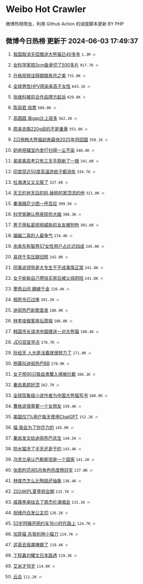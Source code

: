 # Weibo Hot Crawler 



微博热榜爬虫，利用 Github Action 的调度脚本更新 BY PHP 


## 微博今日热榜 更新于 2024-06-03 17:49:37 
1. [我国取消无偿赠送大熊猫已40多年](https://s.weibo.com/weibo?q=%23%E6%88%91%E5%9B%BD%E5%8F%96%E6%B6%88%E6%97%A0%E5%81%BF%E8%B5%A0%E9%80%81%E5%A4%A7%E7%86%8A%E7%8C%AB%E5%B7%B240%E5%A4%9A%E5%B9%B4%23&t=31&band_rank=1&Refer=top) `1.3M 🔥` 

1. [女科学家把3cm鱼骨切了500多片](https://s.weibo.com/weibo?q=%23%E5%A5%B3%E7%A7%91%E5%AD%A6%E5%AE%B6%E6%8A%8A3cm%E9%B1%BC%E9%AA%A8%E5%88%87%E4%BA%86500%E5%A4%9A%E7%89%87%23&t=31&band_rank=2&Refer=top) `917.7K 🔥` 

1. [升格视频诠释嫦娥奔月之美](https://s.weibo.com/weibo?q=%23%E5%8D%87%E6%A0%BC%E8%A7%86%E9%A2%91%E8%AF%A0%E9%87%8A%E5%AB%A6%E5%A8%A5%E5%A5%94%E6%9C%88%E4%B9%8B%E7%BE%8E%23&t=31&band_rank=3&Refer=top) `731.0K 🔥` 

1. [全球男性HPV感染率高于女性](https://s.weibo.com/weibo?q=%23%E5%85%A8%E7%90%83%E7%94%B7%E6%80%A7HPV%E6%84%9F%E6%9F%93%E7%8E%87%E9%AB%98%E4%BA%8E%E5%A5%B3%E6%80%A7%23&t=31&band_rank=4&Refer=top) `643.1K 🔥` 

1. [张继科被前合作品牌方起诉](https://s.weibo.com/weibo?q=%23%E5%BC%A0%E7%BB%A7%E7%A7%91%E8%A2%AB%E5%89%8D%E5%90%88%E4%BD%9C%E5%93%81%E7%89%8C%E6%96%B9%E8%B5%B7%E8%AF%89%23&t=31&band_rank=5&Refer=top) `629.8K 🔥` 

1. [陈丽君 投票](https://s.weibo.com/weibo?q=%E9%99%88%E4%B8%BD%E5%90%9B%20%E6%8A%95%E7%A5%A8&t=31&band_rank=6&Refer=top) `589.0K 🔥` 

1. [高圆圆 我gap比上班多](https://s.weibo.com/weibo?q=%E9%AB%98%E5%9C%86%E5%9C%86%20%E6%88%91gap%E6%AF%94%E4%B8%8A%E7%8F%AD%E5%A4%9A&t=31&band_rank=7&Refer=top) `562.2K 🔥` 

1. [原来衣服220g说的不是重量](https://s.weibo.com/weibo?q=%23%E5%8E%9F%E6%9D%A5%E8%A1%A3%E6%9C%8D220g%E8%AF%B4%E7%9A%84%E4%B8%8D%E6%98%AF%E9%87%8D%E9%87%8F%23&t=31&band_rank=8&Refer=top) `351.8K 🔥` 

1. [2只旅韩大熊猫幼崽最快2025年将回国](https://s.weibo.com/weibo?q=%232%E5%8F%AA%E6%97%85%E9%9F%A9%E5%A4%A7%E7%86%8A%E7%8C%AB%E5%B9%BC%E5%B4%BD%E6%9C%80%E5%BF%AB2025%E5%B9%B4%E5%B0%86%E5%9B%9E%E5%9B%BD%23&t=31&band_rank=9&Refer=top) `350.1K 🔥` 

1. [奶爸把福宝内舍打扫得一尘不染](https://s.weibo.com/weibo?q=%23%E5%A5%B6%E7%88%B8%E6%8A%8A%E7%A6%8F%E5%AE%9D%E5%86%85%E8%88%8D%E6%89%93%E6%89%AB%E5%BE%97%E4%B8%80%E5%B0%98%E4%B8%8D%E6%9F%93%23&t=31&band_rank=10&Refer=top) `348.4K 🔥` 

1. [弟弟离高考只有三天手筋断了一根](https://s.weibo.com/weibo?q=%23%E5%BC%9F%E5%BC%9F%E7%A6%BB%E9%AB%98%E8%80%83%E5%8F%AA%E6%9C%89%E4%B8%89%E5%A4%A9%E6%89%8B%E7%AD%8B%E6%96%AD%E4%BA%86%E4%B8%80%E6%A0%B9%23&t=31&band_rank=11&Refer=top) `341.0K 🔥` 

1. [印度现近50度高温连蚊子都消失](https://s.weibo.com/weibo?q=%23%E5%8D%B0%E5%BA%A6%E7%8E%B0%E8%BF%9150%E5%BA%A6%E9%AB%98%E6%B8%A9%E8%BF%9E%E8%9A%8A%E5%AD%90%E9%83%BD%E6%B6%88%E5%A4%B1%23&t=31&band_rank=12&Refer=top) `334.7K 🔥` 

1. [杜海涛又又又瘦了](https://s.weibo.com/weibo?q=%23%E6%9D%9C%E6%B5%B7%E6%B6%9B%E5%8F%88%E5%8F%88%E5%8F%88%E7%98%A6%E4%BA%86%23&t=31&band_rank=13&Refer=top) `327.6K 🔥` 

1. [天王的爸天后的妈 破碎的家顶流的他](https://s.weibo.com/weibo?q=%E5%A4%A9%E7%8E%8B%E7%9A%84%E7%88%B8%E5%A4%A9%E5%90%8E%E7%9A%84%E5%A6%88%20%E7%A0%B4%E7%A2%8E%E7%9A%84%E5%AE%B6%E9%A1%B6%E6%B5%81%E7%9A%84%E4%BB%96&t=31&band_rank=14&Refer=top) `321.8K 🔥` 

1. [秦海璐花少团一呼百应](https://s.weibo.com/weibo?q=%23%E7%A7%A6%E6%B5%B7%E7%92%90%E8%8A%B1%E5%B0%91%E5%9B%A2%E4%B8%80%E5%91%BC%E7%99%BE%E5%BA%94%23&t=31&band_rank=15&Refer=top) `309.5K 🔥` 

1. [科学家确认熬夜损伤大脑](https://s.weibo.com/weibo?q=%23%E7%A7%91%E5%AD%A6%E5%AE%B6%E7%A1%AE%E8%AE%A4%E7%86%AC%E5%A4%9C%E6%8D%9F%E4%BC%A4%E5%A4%A7%E8%84%91%23&t=31&band_rank=16&Refer=top) `308.3K 🔥` 

1. [男子用私密视频威胁前女友被刑拘](https://s.weibo.com/weibo?q=%23%E7%94%B7%E5%AD%90%E7%94%A8%E7%A7%81%E5%AF%86%E8%A7%86%E9%A2%91%E5%A8%81%E8%83%81%E5%89%8D%E5%A5%B3%E5%8F%8B%E8%A2%AB%E5%88%91%E6%8B%98%23&t=31&band_rank=17&Refer=top) `301.6K 🔥` 

1. [偏偏二喜的人最争气](https://s.weibo.com/weibo?q=%23%E5%81%8F%E5%81%8F%E4%BA%8C%E5%96%9C%E7%9A%84%E4%BA%BA%E6%9C%80%E4%BA%89%E6%B0%94%23&t=31&band_rank=18&Refer=top) `274.4K 🔥` 

1. [余承东称智界S7女性用户占比近四成](https://s.weibo.com/weibo?q=%23%E4%BD%99%E6%89%BF%E4%B8%9C%E7%A7%B0%E6%99%BA%E7%95%8CS7%E5%A5%B3%E6%80%A7%E7%94%A8%E6%88%B7%E5%8D%A0%E6%AF%94%E8%BF%91%E5%9B%9B%E6%88%90%23&t=31&band_rank=19&Refer=top) `245.0K 🔥` 

1. [易烊千玺压腿旧照](https://s.weibo.com/weibo?q=%23%E6%98%93%E7%83%8A%E5%8D%83%E7%8E%BA%E5%8E%8B%E8%85%BF%E6%97%A7%E7%85%A7%23&t=31&band_rank=20&Refer=top) `242.0K 🔥` 

1. [同事说领导是大专生干不成事情正常](https://s.weibo.com/weibo?q=%E5%90%8C%E4%BA%8B%E8%AF%B4%E9%A2%86%E5%AF%BC%E6%98%AF%E5%A4%A7%E4%B8%93%E7%94%9F%E5%B9%B2%E4%B8%8D%E6%88%90%E4%BA%8B%E6%83%85%E6%AD%A3%E5%B8%B8&t=31&band_rank=21&Refer=top) `241.8K 🔥` 

1. [女子偷偷自己攒钱买房后被父母阴阳](https://s.weibo.com/weibo?q=%23%E5%A5%B3%E5%AD%90%E5%81%B7%E5%81%B7%E8%87%AA%E5%B7%B1%E6%94%92%E9%92%B1%E4%B9%B0%E6%88%BF%E5%90%8E%E8%A2%AB%E7%88%B6%E6%AF%8D%E9%98%B4%E9%98%B3%23&t=31&band_rank=22&Refer=top) `241.0K 🔥` 

1. [墨雨云间 嫡嫁千金](https://s.weibo.com/weibo?q=%E5%A2%A8%E9%9B%A8%E4%BA%91%E9%97%B4%20%E5%AB%A1%E5%AB%81%E5%8D%83%E9%87%91&t=31&band_rank=23&Refer=top) `226.4K 🔥` 

1. [相思令已过审](https://s.weibo.com/weibo?q=%23%E7%9B%B8%E6%80%9D%E4%BB%A4%E5%B7%B2%E8%BF%87%E5%AE%A1%23&t=31&band_rank=24&Refer=top) `201.2K 🔥` 

1. [迪丽热巴新歌首发](https://s.weibo.com/weibo?q=%E8%BF%AA%E4%B8%BD%E7%83%AD%E5%B7%B4%E6%96%B0%E6%AD%8C%E9%A6%96%E5%8F%91&t=31&band_rank=25&Refer=top) `186.9K 🔥` 

1. [林孝埈做客体坛周报](https://s.weibo.com/weibo?q=%23%E6%9E%97%E5%AD%9D%E5%9F%88%E5%81%9A%E5%AE%A2%E4%BD%93%E5%9D%9B%E5%91%A8%E6%8A%A5%23&t=31&band_rank=26&Refer=top) `186.0K 🔥` 

1. [韩国市长请求中国赠送一对大熊猫](https://s.weibo.com/weibo?q=%23%E9%9F%A9%E5%9B%BD%E5%B8%82%E9%95%BF%E8%AF%B7%E6%B1%82%E4%B8%AD%E5%9B%BD%E8%B5%A0%E9%80%81%E4%B8%80%E5%AF%B9%E5%A4%A7%E7%86%8A%E7%8C%AB%23&t=31&band_rank=27&Refer=top) `180.4K 🔥` 

1. [JDG官宣早点](https://s.weibo.com/weibo?q=%23JDG%E5%AE%98%E5%AE%A3%E6%97%A9%E7%82%B9%23&t=31&band_rank=28&Refer=top) `176.7K 🔥` 

1. [阮经天 人光是活着就很努力了](https://s.weibo.com/weibo?q=%E9%98%AE%E7%BB%8F%E5%A4%A9%20%E4%BA%BA%E5%85%89%E6%98%AF%E6%B4%BB%E7%9D%80%E5%B0%B1%E5%BE%88%E5%8A%AA%E5%8A%9B%E4%BA%86&t=31&band_rank=29&Refer=top) `171.0K 🔥` 

1. [杨幂叫迪丽热巴BB](https://s.weibo.com/weibo?q=%23%E6%9D%A8%E5%B9%82%E5%8F%AB%E8%BF%AA%E4%B8%BD%E7%83%AD%E5%B7%B4BB%23&t=31&band_rank=30&Refer=top) `170.9K 🔥` 

1. [女子带90只吸血鬼蟹入境被拦截](https://s.weibo.com/weibo?q=%23%E5%A5%B3%E5%AD%90%E5%B8%A690%E5%8F%AA%E5%90%B8%E8%A1%80%E9%AC%BC%E8%9F%B9%E5%85%A5%E5%A2%83%E8%A2%AB%E6%8B%A6%E6%88%AA%23&t=31&band_rank=31&Refer=top) `166.1K 🔥` 

1. [秦岚素颜好顶](https://s.weibo.com/weibo?q=%23%E7%A7%A6%E5%B2%9A%E7%B4%A0%E9%A2%9C%E5%A5%BD%E9%A1%B6%23&t=31&band_rank=32&Refer=top) `162.7K 🔥` 

1. [全球现象级小说作者为中国大熊猫写书](https://s.weibo.com/weibo?q=%23%E5%85%A8%E7%90%83%E7%8E%B0%E8%B1%A1%E7%BA%A7%E5%B0%8F%E8%AF%B4%E4%BD%9C%E8%80%85%E4%B8%BA%E4%B8%AD%E5%9B%BD%E5%A4%A7%E7%86%8A%E7%8C%AB%E5%86%99%E4%B9%A6%23&t=31&band_rank=33&Refer=top) `160.9K 🔥` 

1. [曹格说很需要一个女朋友](https://s.weibo.com/weibo?q=%23%E6%9B%B9%E6%A0%BC%E8%AF%B4%E5%BE%88%E9%9C%80%E8%A6%81%E4%B8%80%E4%B8%AA%E5%A5%B3%E6%9C%8B%E5%8F%8B%23&t=31&band_rank=34&Refer=top) `159.4K 🔥` 

1. [美国仅7%用户每天使用ChatGPT](https://s.weibo.com/weibo?q=%23%E7%BE%8E%E5%9B%BD%E4%BB%857%25%E7%94%A8%E6%88%B7%E6%AF%8F%E5%A4%A9%E4%BD%BF%E7%94%A8ChatGPT%23&t=31&band_rank=35&Refer=top) `152.2K 🔥` 

1. [猫 我会为了你尽力的](https://s.weibo.com/weibo?q=%E7%8C%AB%20%E6%88%91%E4%BC%9A%E4%B8%BA%E4%BA%86%E4%BD%A0%E5%B0%BD%E5%8A%9B%E7%9A%84&t=31&band_rank=36&Refer=top) `145.0K 🔥` 

1. [秦岚发文给迪丽热巴庆生](https://s.weibo.com/weibo?q=%23%E7%A7%A6%E5%B2%9A%E5%8F%91%E6%96%87%E7%BB%99%E8%BF%AA%E4%B8%BD%E7%83%AD%E5%B7%B4%E5%BA%86%E7%94%9F%23&t=31&band_rank=37&Refer=top) `144.5K 🔥` 

1. [防水猫洗了半天还是干的](https://s.weibo.com/weibo?q=%23%E9%98%B2%E6%B0%B4%E7%8C%AB%E6%B4%97%E4%BA%86%E5%8D%8A%E5%A4%A9%E8%BF%98%E6%98%AF%E5%B9%B2%E7%9A%84%23&t=31&band_rank=38&Refer=top) `143.4K 🔥` 

1. [乌克兰承认巴勒斯坦是一个国家](https://s.weibo.com/weibo?q=%23%E4%B9%8C%E5%85%8B%E5%85%B0%E6%89%BF%E8%AE%A4%E5%B7%B4%E5%8B%92%E6%96%AF%E5%9D%A6%E6%98%AF%E4%B8%80%E4%B8%AA%E5%9B%BD%E5%AE%B6%23&t=31&band_rank=39&Refer=top) `141.2K 🔥` 

1. [张若昀范闲5月角色热度榜冠军](https://s.weibo.com/weibo?q=%23%E5%BC%A0%E8%8B%A5%E6%98%80%E8%8C%83%E9%97%B25%E6%9C%88%E8%A7%92%E8%89%B2%E7%83%AD%E5%BA%A6%E6%A6%9C%E5%86%A0%E5%86%9B%23&t=31&band_rank=40&Refer=top) `137.0K 🔥` 

1. [林俊杰怎么比陶喆还抽象](https://s.weibo.com/weibo?q=%23%E6%9E%97%E4%BF%8A%E6%9D%B0%E6%80%8E%E4%B9%88%E6%AF%94%E9%99%B6%E5%96%86%E8%BF%98%E6%8A%BD%E8%B1%A1%23&t=31&band_rank=41&Refer=top) `136.4K 🔥` 

1. [2024KPL夏季转会期](https://s.weibo.com/weibo?q=%232024KPL%E5%A4%8F%E5%AD%A3%E8%BD%AC%E4%BC%9A%E6%9C%9F%23&t=31&band_rank=42&Refer=top) `132.7K 🔥` 

1. [戚薇李承铉去了周杰伦演唱会](https://s.weibo.com/weibo?q=%23%E6%88%9A%E8%96%87%E6%9D%8E%E6%89%BF%E9%93%89%E5%8E%BB%E4%BA%86%E5%91%A8%E6%9D%B0%E4%BC%A6%E6%BC%94%E5%94%B1%E4%BC%9A%23&t=31&band_rank=43&Refer=top) `131.1K 🔥` 

1. [祝绪丹白发公主切](https://s.weibo.com/weibo?q=%23%E7%A5%9D%E7%BB%AA%E4%B8%B9%E7%99%BD%E5%8F%91%E5%85%AC%E4%B8%BB%E5%88%87%23&t=31&band_rank=44&Refer=top) `126.2K 🔥` 

1. [53岁阿姨开网约车16小时在路上](https://s.weibo.com/weibo?q=%2353%E5%B2%81%E9%98%BF%E5%A7%A8%E5%BC%80%E7%BD%91%E7%BA%A6%E8%BD%A616%E5%B0%8F%E6%97%B6%E5%9C%A8%E8%B7%AF%E4%B8%8A%23&t=31&band_rank=45&Refer=top) `124.7K 🔥` 

1. [加菲猫 杀我别用小猫刀](https://s.weibo.com/weibo?q=%E5%8A%A0%E8%8F%B2%E7%8C%AB%20%E6%9D%80%E6%88%91%E5%88%AB%E7%94%A8%E5%B0%8F%E7%8C%AB%E5%88%80&t=31&band_rank=46&Refer=top) `119.7K 🔥` 

1. [这英去摇龚琳娜了](https://s.weibo.com/weibo?q=%23%E8%BF%99%E8%8B%B1%E5%8E%BB%E6%91%87%E9%BE%9A%E7%90%B3%E5%A8%9C%E4%BA%86%23&t=31&band_rank=47&Refer=top) `119.4K 🔥` 

1. [丁程鑫刘耀文日本路透](https://s.weibo.com/weibo?q=%23%E4%B8%81%E7%A8%8B%E9%91%AB%E5%88%98%E8%80%80%E6%96%87%E6%97%A5%E6%9C%AC%E8%B7%AF%E9%80%8F%23&t=31&band_rank=48&Refer=top) `119.3K 🔥` 

1. [艾米才16岁](https://s.weibo.com/weibo?q=%23%E8%89%BE%E7%B1%B3%E6%89%8D16%E5%B2%81%23&t=31&band_rank=49&Refer=top) `114.0K 🔥` 

1. [云合](https://s.weibo.com/weibo?q=%E4%BA%91%E5%90%88&t=31&band_rank=50&Refer=top) `111.2K 🔥` 

